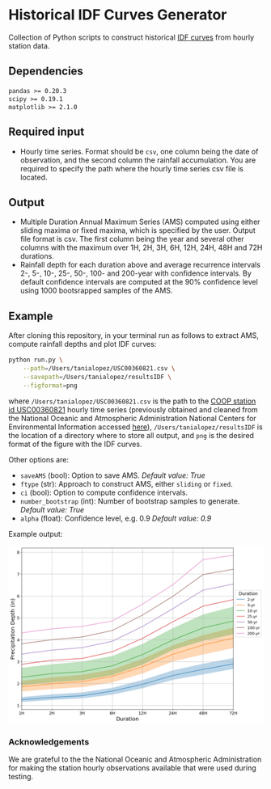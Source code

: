 # Historical IDF Curves Generator

Collection of Python scripts to construct historical [IDF curves](https://en.wikipedia.org/wiki/Intensity-duration-frequency_curve) from hourly station data.

## Dependencies
```
pandas >= 0.20.3
scipy >= 0.19.1
matplotlib >= 2.1.0
```

## Required input

- Hourly time series. Format should be `csv`, one column being the date of observation,
and the second column the rainfall accumulation. You are required to specify the path
where the hourly time series csv file is located.

## Output

- Multiple Duration Annual Maximum Series (AMS) computed using either sliding maxima or fixed maxima, which is specified by the user. Output file format is csv. The first column being the year and several other columns with the maximum over 1H, 2H, 3H, 6H, 12H, 24H, 48H and 72H durations.
- Rainfall depth for each duration above and average recurrence intervals 2-, 5-, 10-, 25-, 50-, 100- and 200-year with confidence intervals. By default confidence intervals are computed at the 90% confidence level using 1000 bootsrapped samples of the AMS.


## Example

After cloning this repository, in your terminal run as follows to extract AMS, compute rainfall depths and
plot IDF curves:

```sh
python run.py \
    --path=/Users/tanialopez/USC00360821.csv \
    --savepath=/Users/tanialopez/resultsIDF \
    --figformat=png
```

where `/Users/tanialopez/USC00360821.csv` is the path to the [COOP station id USC00360821](https://www.ncdc.noaa.gov/homr/#ncdcstnid=20016672&tab=MSHR) hourly time series (previously obtained and cleaned from the National Oceanic and Atmospheric Administration National Centers for Environmental Information accessed [here](https://www.ncei.noaa.gov/data/coop-hourly-precipitation/v2/)), `/Users/tanialopez/resultsIDF` is the location of a directory where to store all output, and `png` is the desired format of the figure with the IDF curves.

Other options are:

- `saveAMS` (bool): Option to save AMS. *Default value: True*
- `ftype` (str): Approach to construct AMS, either `sliding` or `fixed`.
- `ci` (bool): Option to compute confidence intervals.
- `number_bootstrap` (int): Number of bootstrap samples to generate. *Default value: True*
- `alpha` (float): Confidence level, e.g. 0.9 *Default value: 0.9*


Example output:

![Example IDF for COOP station id USC00360821](exampleIDF.png)

### Acknowledgements

We are grateful to the the National Oceanic and Atmospheric Administration for making the station hourly observations available that were used during testing.
